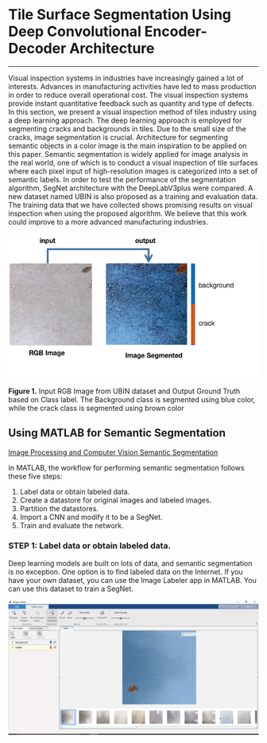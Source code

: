 # Tile Surface Segmentation Using Deep Convolutional Encoder-Decoder Architecture
***
Visual inspection systems in industries have increasingly gained a lot of interests. 
Advances in manufacturing activities have led to mass production in order to reduce overall operational cost. 
The visual inspection systems provide instant quantitative feedback such as quantity and type of defects. 
In this section, we present a visual inspection method of tiles industry using a deep learning approach. 
The deep learning approach is employed for segmenting cracks and backgrounds in tiles. 
Due to the small size of the cracks, image segmentation is crucial. 
Architecture for segmenting semantic objects in a color image is the main inspiration to be applied on this paper. 
Semantic segmentation is widely applied for image analysis in the real world, one  of  which is to conduct 
a visual inspection of tile surfaces where each pixel input of high-resolution images is categorized into 
a set of semantic labels. In order to test the performance of the segmentation algorithm, 
SegNet  architecture  with the DeepLabV3plus were compared. A new dataset named UBIN 
is also proposed as a training and evaluation data. The training data that we have collected 
shows promising results on visual inspection when using the proposed algorithm. 
We believe that this work could improve to a more advanced manufacturing industries.

![Image of IO](IO.png)

**Figure 1.** Input RGB Image from UBIN dataset and Output Ground Truth based on  Class  label.  The  Background  class  is  segmented  using  blue  color,  while the crack class is segmented using brown color

## Using MATLAB for Semantic Segmentation

[Image Processing and Computer Vision Semantic Segmentation](https://www.mathworks.com/solutions/image-video-processing/semantic-segmentation.html)

In MATLAB, the workflow for performing semantic segmentation follows these five steps:

1. Label data or obtain labeled data.
2. Create a datastore for original images and labeled images.
3. Partition the datastores.
4. Import a CNN and modify it to be a SegNet.
5. Train and evaluate the network.

### STEP 1: Label data or obtain labeled data.
Deep learning models are built on lots of data, and semantic segmentation is no exception. 
One option is to find labeled data on the Internet. If you have your own dataset, you can use the Image Labeler app in MATLAB. 
You can use this dataset to train a SegNet.

![Image of segmentationusingimagelabeller](segmentationusingimagelabeller.png)

